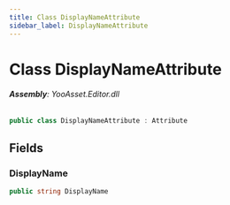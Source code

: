 ```yaml
---
title: Class DisplayNameAttribute
sidebar_label: DisplayNameAttribute
---
```

# Class DisplayNameAttribute


###### **Assembly**: YooAsset.Editor.dll

```csharp title="Declaration"
public class DisplayNameAttribute : Attribute
```
## Fields
### DisplayName


```csharp title="Declaration"
public string DisplayName
```
